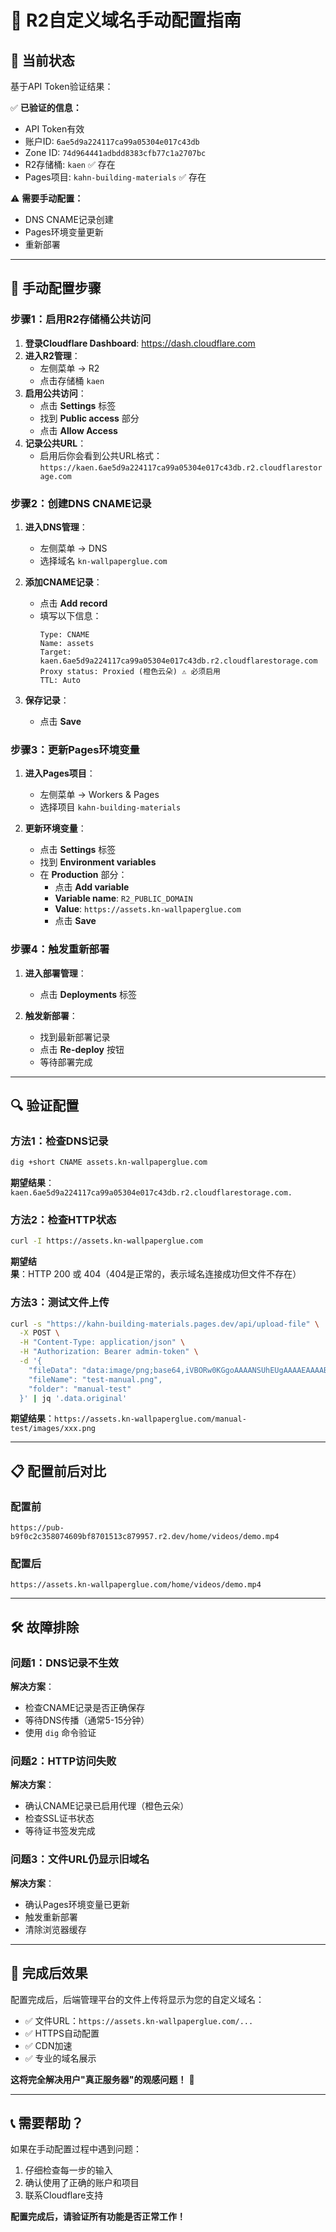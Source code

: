 # 🔧 R2自定义域名手动配置指南

## 🎯 当前状态

基于API Token验证结果：

✅ **已验证的信息：**
- API Token有效
- 账户ID: `6ae5d9a224117ca99a05304e017c43db`
- Zone ID: `74d964441adbdd8383cfb77c1a2707bc`
- R2存储桶: `kaen` ✅ 存在
- Pages项目: `kahn-building-materials` ✅ 存在

⚠️ **需要手动配置：**
- DNS CNAME记录创建
- Pages环境变量更新
- 重新部署

---

## 🚀 手动配置步骤

### 步骤1：启用R2存储桶公共访问

1. **登录Cloudflare Dashboard**: https://dash.cloudflare.com
2. **进入R2管理**：
   - 左侧菜单 → R2
   - 点击存储桶 `kaen`
3. **启用公共访问**：
   - 点击 **Settings** 标签
   - 找到 **Public access** 部分
   - 点击 **Allow Access**
4. **记录公共URL**：
   - 启用后你会看到公共URL格式：`https://kaen.6ae5d9a224117ca99a05304e017c43db.r2.cloudflarestorage.com`

### 步骤2：创建DNS CNAME记录

1. **进入DNS管理**：
   - 左侧菜单 → DNS
   - 选择域名 `kn-wallpaperglue.com`

2. **添加CNAME记录**：
   - 点击 **Add record**
   - 填写以下信息：
     ```
     Type: CNAME
     Name: assets
     Target: kaen.6ae5d9a224117ca99a05304e017c43db.r2.cloudflarestorage.com
     Proxy status: Proxied (橙色云朵) ⚠️ 必须启用
     TTL: Auto
     ```

3. **保存记录**：
   - 点击 **Save**

### 步骤3：更新Pages环境变量

1. **进入Pages项目**：
   - 左侧菜单 → Workers & Pages
   - 选择项目 `kahn-building-materials`

2. **更新环境变量**：
   - 点击 **Settings** 标签
   - 找到 **Environment variables**
   - 在 **Production** 部分：
     - 点击 **Add variable**
     - **Variable name**: `R2_PUBLIC_DOMAIN`
     - **Value**: `https://assets.kn-wallpaperglue.com`
     - 点击 **Save**

### 步骤4：触发重新部署

1. **进入部署管理**：
   - 点击 **Deployments** 标签

2. **触发新部署**：
   - 找到最新部署记录
   - 点击 **Re-deploy** 按钮
   - 等待部署完成

---

## 🔍 验证配置

### 方法1：检查DNS记录
```bash
dig +short CNAME assets.kn-wallpaperglue.com
```
**期望结果**：`kaen.6ae5d9a224117ca99a05304e017c43db.r2.cloudflarestorage.com.`

### 方法2：检查HTTP状态
```bash
curl -I https://assets.kn-wallpaperglue.com
```
**期望结果**：HTTP 200 或 404（404是正常的，表示域名连接成功但文件不存在）

### 方法3：测试文件上传
```bash
curl -s "https://kahn-building-materials.pages.dev/api/upload-file" \
  -X POST \
  -H "Content-Type: application/json" \
  -H "Authorization: Bearer admin-token" \
  -d '{
    "fileData": "data:image/png;base64,iVBORw0KGgoAAAANSUhEUgAAAAEAAAABCAYAAAAfFcSJAAAADUlEQVR42mP8/5+hHgAHggJ/PchI7wAAAABJRU5ErkJggg==",
    "fileName": "test-manual.png",
    "folder": "manual-test"
  }' | jq '.data.original'
```
**期望结果**：`https://assets.kn-wallpaperglue.com/manual-test/images/xxx.png`

---

## 📋 配置前后对比

### 配置前
```
https://pub-b9f0c2c358074609bf8701513c879957.r2.dev/home/videos/demo.mp4
```

### 配置后
```
https://assets.kn-wallpaperglue.com/home/videos/demo.mp4
```

---

## 🛠️ 故障排除

### 问题1：DNS记录不生效
**解决方案**：
- 检查CNAME记录是否正确保存
- 等待DNS传播（通常5-15分钟）
- 使用 `dig` 命令验证

### 问题2：HTTP访问失败
**解决方案**：
- 确认CNAME记录已启用代理（橙色云朵）
- 检查SSL证书状态
- 等待证书签发完成

### 问题3：文件URL仍显示旧域名
**解决方案**：
- 确认Pages环境变量已更新
- 触发重新部署
- 清除浏览器缓存

---

## 🎉 完成后效果

配置完成后，后端管理平台的文件上传将显示为您的自定义域名：

- ✅ 文件URL：`https://assets.kn-wallpaperglue.com/...`
- ✅ HTTPS自动配置
- ✅ CDN加速
- ✅ 专业的域名展示

**这将完全解决用户"真正服务器"的观感问题！** 🎯

---

## 📞 需要帮助？

如果在手动配置过程中遇到问题：
1. 仔细检查每一步的输入
2. 确认使用了正确的账户和项目
3. 联系Cloudflare支持

**配置完成后，请验证所有功能是否正常工作！**